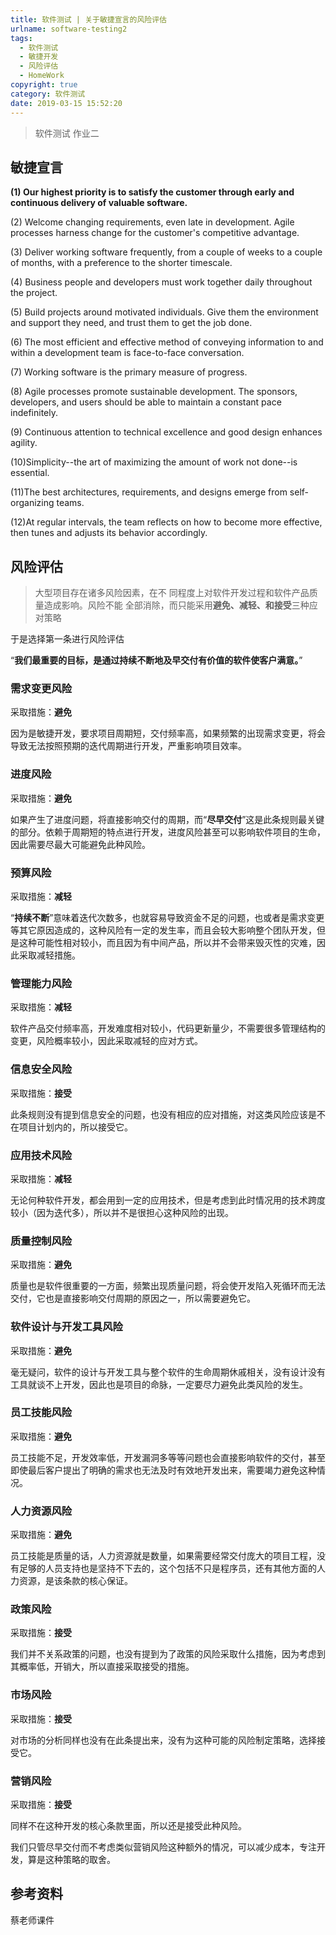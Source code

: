 ```yaml
---
title: 软件测试 | 关于敏捷宣言的风险评估
urlname: software-testing2
tags:
  - 软件测试
  - 敏捷开发
  - 风险评估
  - HomeWork
copyright: true
category: 软件测试
date: 2019-03-15 15:52:20
---
```


> 软件测试 作业二
>

<!-- more --> 

## 敏捷宣言

**(1) Our highest priority is to satisfy the customer through early and continuous delivery of valuable software.** 

(2) Welcome changing requirements, even late in development. Agile processes harness change for the customer's competitive advantage. 

(3) Deliver working software frequently, from a couple of weeks to a couple of months, with a preference to the shorter timescale. 

(4) Business people and developers must work together daily throughout the project. 

(5) Build projects around motivated individuals. Give them the environment and support they need, and trust them to get the job done. 

(6) The most efficient and effective method of conveying information to and within a development team is face-to-face conversation.

(7) Working software is the primary measure of progress. 

(8) Agile processes promote sustainable development. The sponsors, developers, and users should be able to maintain a constant pace indefinitely. 

(9) Continuous attention to technical excellence and good design enhances agility. 

(10)Simplicity--the art of maximizing the amount of work not done--is essential. 

(11)The best architectures, requirements, and designs emerge from self-organizing teams. 

(12)At regular intervals, the team reflects on how to become more effective, then tunes and adjusts its behavior accordingly.

## 风险评估

> 大型项目存在诸多风险因素，在不 同程度上对软件开发过程和软件产品质量造成影响。风险不能 全部消除，而只能采用**避免、减轻、和接受**三种应对策略



于是选择第一条进行风险评估

“**我们最重要的目标，是通过持续不断地及早交付有价值的软件使客户满意。**”



### 需求变更风险

采取措施：**避免**

因为是敏捷开发，要求项目周期短，交付频率高，如果频繁的出现需求变更，将会导致无法按照预期的迭代周期进行开发，严重影响项目效率。

### 进度风险

采取措施：**避免**

如果产生了进度问题，将直接影响交付的周期，而“**尽早交付**”这是此条规则最关键的部分。依赖于周期短的特点进行开发，进度风险甚至可以影响软件项目的生命，因此需要尽最大可能避免此种风险。

### 预算风险

采取措施：**减轻**

“**持续不断**”意味着迭代次数多，也就容易导致资金不足的问题，也或者是需求变更等其它原因造成的，这种风险有一定的发生率，而且会较大影响整个团队开发，但是这种可能性相对较小，而且因为有中间产品，所以并不会带来毁灭性的灾难，因此采取减轻措施。

### 管理能力风险

采取措施：**减轻**

软件产品交付频率高，开发难度相对较小，代码更新量少，不需要很多管理结构的变更，风险概率较小，因此采取减轻的应对方式。

### 信息安全风险

采取措施：**接受**

此条规则没有提到信息安全的问题，也没有相应的应对措施，对这类风险应该是不在项目计划内的，所以接受它。

### 应用技术风险

采取措施：**减轻**

无论何种软件开发，都会用到一定的应用技术，但是考虑到此时情况用的技术跨度较小（因为迭代多），所以并不是很担心这种风险的出现。

### 质量控制风险

采取措施：**避免**

质量也是软件很重要的一方面，频繁出现质量问题，将会使开发陷入死循环而无法交付，它也是直接影响交付周期的原因之一，所以需要避免它。

### 软件设计与开发工具风险

采取措施：**避免**

毫无疑问，软件的设计与开发工具与整个软件的生命周期休戚相关，没有设计没有工具就谈不上开发，因此也是项目的命脉，一定要尽力避免此类风险的发生。

### 员工技能风险

采取措施：**避免**

员工技能不足，开发效率低，开发漏洞多等等问题也会直接影响软件的交付，甚至即使最后客户提出了明确的需求也无法及时有效地开发出来，需要竭力避免这种情况。

### 人力资源风险

采取措施：**避免**

员工技能是质量的话，人力资源就是数量，如果需要经常交付庞大的项目工程，没有足够的人员支持也是坚持不下去的，这个包括不只是程序员，还有其他方面的人力资源，是该条款的核心保证。

### 政策风险

采取措施：**接受**

我们并不关系政策的问题，也没有提到为了政策的风险采取什么措施，因为考虑到其概率低，开销大，所以直接采取接受的措施。

### 市场风险

采取措施：**接受**

对市场的分析同样也没有在此条提出来，没有为这种可能的风险制定策略，选择接受它。

### 营销风险

采取措施：**接受**

同样不在这种开发的核心条款里面，所以还是接受此种风险。

我们只管尽早交付而不考虑类似营销风险这种额外的情况，可以减少成本，专注开发，算是这种策略的取舍。

## 参考资料

蔡老师课件